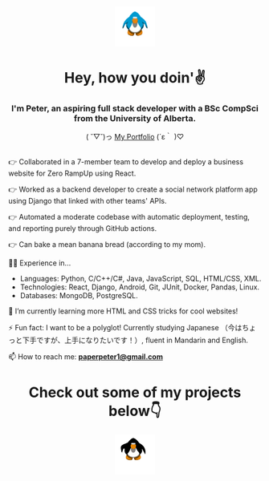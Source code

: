 

<div align="center">
  <img src="./resources/penguin-dance.gif" width="80" height="80"/>
  <h1>Hey, how you doin'✌️</h1>
</div>

<h3 align="center">I'm Peter, an aspiring full stack developer with a BSc CompSci from the University of Alberta.</h3>

<div align="center">
  ( ˘▽˘)っ <a href="https://riceboypeter.github.io" target="_blank" rel="noopener noreferrer">My Portfolio</a> (´ε｀ )♡
</div>
<br>

👉 Collaborated in a 7-member team to develop and deploy a business website for Zero RampUp using React.

👉 Worked as a backend developer to create a social network platform app using Django that linked with other teams' APIs.

👉 Automated a moderate codebase with automatic deployment, testing, and reporting purely through GitHub actions.

👉 Can bake a mean banana bread (according to my mom).

🧑‍💻 Experience in...
  -	Languages: Python, C/C++/C#, Java, JavaScript, SQL, HTML/CSS, XML.
  -	Technologies: React, Django, Android, Git, JUnit, Docker, Pandas, Linux.
  -	Databases: MongoDB, PostgreSQL.

🌱 I’m currently learning more HTML and CSS tricks for cool websites!

⚡ Fun fact: I want to be a polyglot! Currently studying Japanese （今はちょっと下手ですが、上手になりたいです！）, fluent in Mandarin and English.

📫 How to reach me: **paperpeter1@gmail.com**
  
<div align="center">
  <h1>Check out some of my projects below👇</h1>
  <img src="./resources/penguin-box.gif" width="80" height="80"/>
</div>

<!--
**riceboypeter/riceboypeter** is a ✨ _special_ ✨ repository because its `README.md` (this file) appears on your GitHub profile.

Here are some ideas to get you started:

- 🔭 I’m currently working on ...
- 🌱 I’m currently learning more web design!
- 👯 I’m looking to collaborate on ...
- 🤔 I’m looking for help with ...
- 💬 Ask me about ...
- 📫 How to reach me: ...
- 😄 Pronouns: ...
- ⚡ Fun fact: I want to be a polyglot! Currently studying Japanese, fluent in Mandarin and English
-->

